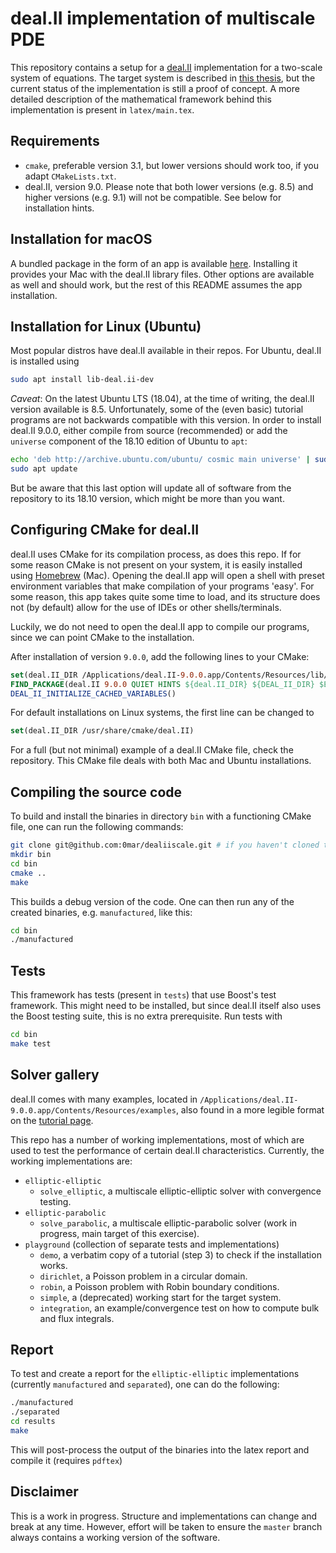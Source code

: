 # deal.II implementation of multiscale PDE

This repository contains a setup for a [deal.II][1] implementation for a two-scale system of equations.
The target system is described in [this thesis][2], but the current status of the implementation is still a proof of concept.
A more detailed description of the mathematical framework behind this implementation is present in `latex/main.tex`.

## Requirements

 - `cmake`, preferable version 3.1, but lower versions should work too, if you adapt `CMakeLists.txt`.
 - deal.II, version 9.0. Please note that both lower versions (e.g. 8.5) and higher versions (e.g. 9.1) will not be compatible. See below for installation hints.

## Installation for macOS

A bundled package in the form of an app is available [here][3]. Installing it provides your Mac with the deal.II library files.
Other options are available as well and should work, but the rest of this README assumes the app installation.

## Installation for Linux (Ubuntu)

Most popular distros have deal.II available in their repos. For Ubuntu, deal.II is installed using

```bash
sudo apt install lib-deal.ii-dev
``` 

*Caveat*: On the latest Ubuntu LTS (18.04), at the time of writing, the deal.II version available is 8.5.
Unfortunately, some of the (even basic) tutorial programs are not backwards compatible with this version.
In order to install deal.II 9.0.0, either compile from source (recommended) or add the `universe` component of the 18.10 edition of Ubuntu to `apt`:

```bash
echo 'deb http://archive.ubuntu.com/ubuntu/ cosmic main universe' | sudo tee -a /etc/apt/sources.list
sudo apt update
```
But be aware that this last option will update all of software from the repository to its 18.10 version, which might be more than you want.

## Configuring CMake for deal.II

deal.II uses CMake for its compilation process, as does this repo. If for some reason CMake is not present on your system, it is easily installed using [Homebrew][4] (Mac).
Opening the deal.II app will open a shell with preset environment variables that make compilation of your programs 'easy'. 
For some reason, this app takes quite some time to load, and its structure does not (by default) allow for the use of IDEs or other shells/terminals.

Luckily, we do not need to open the deal.II app to compile our programs, since we can point CMake to the installation.

After installation of version `9.0.0`, add the following lines to your CMake:

```cmake
set(deal.II_DIR /Applications/deal.II-9.0.0.app/Contents/Resources/lib/cmake/deal.II)
FIND_PACKAGE(deal.II 9.0.0 QUIET HINTS ${deal.II_DIR} ${DEAL_II_DIR} $ENV{DEAL_II_DIR})
DEAL_II_INITIALIZE_CACHED_VARIABLES()
```

For default installations on Linux systems, the first line can be changed to
```cmake
set(deal.II_DIR /usr/share/cmake/deal.II)
```
For a full (but not minimal) example of a deal.II CMake file, check the repository. This CMake file deals with both Mac and Ubuntu installations.

## Compiling the source code

To build and install the binaries in directory `bin` with a functioning CMake file, one can run the following commands:

```bash
git clone git@github.com:0mar/dealiiscale.git # if you haven't cloned the repository yet
mkdir bin
cd bin
cmake ..
make
``` 

This builds a debug version of the code. One can then run any of the created binaries, e.g. `manufactured`, like this:

```bash
cd bin
./manufactured
``` 
## Tests

This framework has tests (present in `tests`) that use Boost's test framework. This might need to be installed, but since deal.II itself also uses the Boost testing suite, this is no extra prerequisite.
Run tests with 
```bash
cd bin
make test
``` 
## Solver gallery

deal.II comes with many examples, located in `/Applications/deal.II-9.0.0.app/Contents/Resources/examples`, also found in a more legible format on the [tutorial page][5].

This repo has a number of working implementations, most of which are used to test the performance of certain deal.II characteristics.
Currently, the working implementations are:

- `elliptic-elliptic`
    * `solve_elliptic`, a multiscale elliptic-elliptic solver with convergence testing.
- `elliptic-parabolic`
    * `solve_parabolic`, a multiscale elliptic-parabolic solver (work in progress, main target of this exercise).
- `playground` (collection of separate tests and implementations)
    * `demo`, a verbatim copy of a tutorial (step 3) to check if the installation works.
    * `dirichlet`, a Poisson problem in a circular domain. 
    * `robin`, a Poisson problem with Robin boundary conditions.
    * `simple`, a (deprecated) working start for the target system.
    * `integration`, an example/convergence test on how to compute bulk and flux integrals.


## Report

To test and create a report for the `elliptic-elliptic` implementations (currently `manufactured` and `separated`), one can do the following:
```bash
./manufactured
./separated
cd results
make
``` 

This will post-process the output of the binaries into the latex report and compile it (requires `pdftex`)

## Disclaimer

This is a work in progress. Structure and implementations can change and break at any time.
However, effort will be taken to ensure the `master` branch always contains a working version of the software.

[1]: https://www.dealii.org/
[2]: http://urn.kb.se/resolve?urn=urn:nbn:se:kau:diva-68686
[3]: https://www.dealii.org/download.html
[4]: https://brew.sh
[5]: https://www.dealii.org/developer/doxygen/deal.II/Tutorial.html
